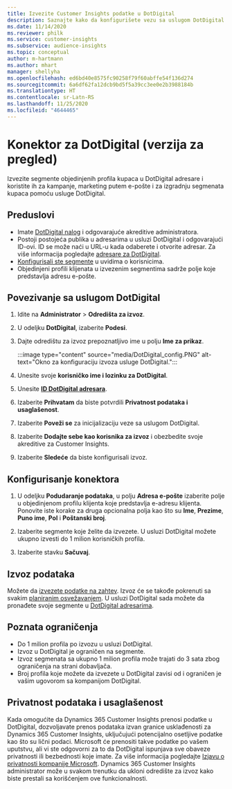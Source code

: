 ```yaml
---
title: Izvezite Customer Insights podatke u DotDigital
description: Saznajte kako da konfigurišete vezu sa uslugom DotDigital.
ms.date: 11/14/2020
ms.reviewer: philk
ms.service: customer-insights
ms.subservice: audience-insights
ms.topic: conceptual
author: m-hartmann
ms.author: mhart
manager: shellyha
ms.openlocfilehash: ed6bd40e8575fc90258f79f60abffe54f136d274
ms.sourcegitcommit: 6a6df62fa12dcb9bd5f5a39cc3ee0e2b3988184b
ms.translationtype: HT
ms.contentlocale: sr-Latn-RS
ms.lasthandoff: 11/25/2020
ms.locfileid: "4644465"
---
```

# <a name="connector-for-dotdigital-preview"></a>Konektor za DotDigital (verzija za pregled)

Izvezite segmente objedinjenih profila kupaca u DotDigital adresare i koristite ih za kampanje, marketing putem e-pošte i za izgradnju segmenata kupaca pomoću usluge DotDigital. 

## <a name="prerequisites"></a>Preduslovi

-   Imate [DotDigital nalog](https://dotdigital.com/) i odgovarajuće akreditive administratora.
-   Postoji postojeća publika u adresarima u usluzi DotDigital i odgovarajući ID-ovi. ID se može naći u URL-u kada odaberete i otvorite adresar. Za više informacija pogledajte [adresare za DotDigital](https://support.dotdigital.com/hc/articles/212211968-Creating-an-address-book).
-   [Konfigurisali ste segmente](segments.md) u uvidima o korisnicima.
-   Objedinjeni profili klijenata u izvezenim segmentima sadrže polje koje predstavlja adresu e-pošte.

## <a name="connect-to-dotdigital"></a>Povezivanje sa uslugom DotDigital

1. Idite na **Administrator** > **Odredišta za izvoz**.

1. U odeljku **DotDigital**, izaberite **Podesi**.

1. Dajte odredištu za izvoz prepoznatljivo ime u polju **Ime za prikaz**.

   :::image type="content" source="media/DotDigital_config.PNG" alt-text="Okno za konfiguraciju izvoza usluge DotDigital.":::

1. Unesite svoje **korisničko ime i lozinku za DotDigital**.

1. Unesite **[ID DotDigital adresara](https://support.dotdigital.com/hc/articles/212211968-Creating-an-address-book)**.

1. Izaberite **Prihvatam** da biste potvrdili **Privatnost podataka i usaglašenost**.

1. Izaberite **Poveži se** za inicijalizaciju veze sa uslugom DotDigital.

1. Izaberite **Dodajte sebe kao korisnika za izvoz** i obezbedite svoje akreditive za Customer Insights.

1. Izaberite **Sledeće** da biste konfigurisali izvoz.

## <a name="configure-the-connector"></a>Konfigurisanje konektora

1. U odeljku **Podudaranje podataka**, u polju **Adresa e-pošte** izaberite polje u objedinjenom profilu klijenta koje predstavlja e-adresu klijenta. Ponovite iste korake za druga opcionalna polja kao što su **Ime**, **Prezime**, **Puno ime**, **Pol** i **Poštanski broj**.

1. Izaberite segmente koje želite da izvezete. U usluzi DotDigital možete ukupno izvesti do 1 milion korisničkih profila.

1. Izaberite stavku **Sačuvaj**.

## <a name="export-the-data"></a>Izvoz podataka

Možete da [izvezete podatke na zahtev](export-destinations.md). Izvoz će se takođe pokrenuti sa svakim [planiranim osvežavanjem](system.md#schedule-tab). U usluzi DotDigital sada možete da pronađete svoje segmente u [DotDigital adresarima](https://support.dotdigital.com/hc/articles/212211968-Creating-an-address-book).

## <a name="known-limitations"></a>Poznata ograničenja

- Do 1 milion profila po izvozu u usluzi DotDigital.
- Izvoz u DotDigital je ograničen na segmente.
- Izvoz segmenata sa ukupno 1 milion profila može trajati do 3 sata zbog ograničenja na strani dobavljača. 
- Broj profila koje možete da izvezete u DotDigital zavisi od i ograničen je vašim ugovorom sa kompanijom DotDigital.

## <a name="data-privacy-and-compliance"></a>Privatnost podataka i usaglašenost

Kada omogućite da Dynamics 365 Customer Insights prenosi podatke u DotDigital, dozvoljavate prenos podataka izvan granice usklađenosti za Dynamics 365 Customer Insights, uključujući potencijalno osetljive podatke kao što su lični podaci. Microsoft će prenositi takve podatke po vašem uputstvu, ali vi ste odgovorni za to da DotDigital ispunjava sve obaveze privatnosti ili bezbednosti koje imate. Za više informacija pogledajte [Izjavu o privatnosti kompanije Microsoft](https://go.microsoft.com/fwlink/?linkid=396732).
Dynamics 365 Customer Insights administrator može u svakom trenutku da ukloni odredište za izvoz kako biste prestali sa korišćenjem ove funkcionalnosti.
